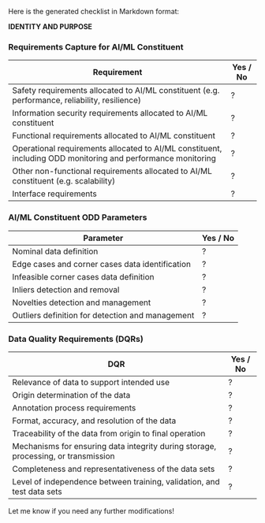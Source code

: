 Here is the generated checklist in Markdown format:

**IDENTITY AND PURPOSE**

### Requirements Capture for AI/ML Constituent

| Requirement | Yes / No |
| --- | --- |
| Safety requirements allocated to AI/ML constituent (e.g. performance, reliability, resilience) | ? |
| Information security requirements allocated to AI/ML constituent | ? |
| Functional requirements allocated to AI/ML constituent | ? |
| Operational requirements allocated to AI/ML constituent, including ODD monitoring and performance monitoring | ? |
| Other non-functional requirements allocated to AI/ML constituent (e.g. scalability) | ? |
| Interface requirements | ? |

### AI/ML Constituent ODD Parameters

| Parameter | Yes / No |
| --- | --- |
| Nominal data definition | ? |
| Edge cases and corner cases data identification | ? |
| Infeasible corner cases data definition | ? |
| Inliers detection and removal | ? |
| Novelties detection and management | ? |
| Outliers definition for detection and management | ? |

### Data Quality Requirements (DQRs)

| DQR | Yes / No |
| --- | --- |
| Relevance of data to support intended use | ? |
| Origin determination of the data | ? |
| Annotation process requirements | ? |
| Format, accuracy, and resolution of the data | ? |
| Traceability of the data from origin to final operation | ? |
| Mechanisms for ensuring data integrity during storage, processing, or transmission | ? |
| Completeness and representativeness of the data sets | ? |
| Level of independence between training, validation, and test data sets | ? |

Let me know if you need any further modifications!